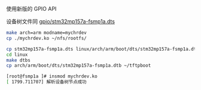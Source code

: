 使用新版的 GPIO API

设备树文件同 [gpio/stm32mp157a-fsmp1a.dts](../gpio/stm32mp157a-fsmp1a.dts)

```bash
make arch=arm modname=mychrdev
cp ./mychrdev.ko ~/nfs/rootfs/

cp stm32mp157a-fsmp1a.dts linux/arch/arm/boot/dts/stm32mp157a-fsmp1a.dts
cd linux
make dtbs
cp arch/arm/boot/dts/stm32mp157a-fsmp1a.dtb ~/tftpboot
```

```bash
[root@fsmp1a ]# insmod mychrdev.ko 
[ 1799.711707] 解析设备树节点成功
```

